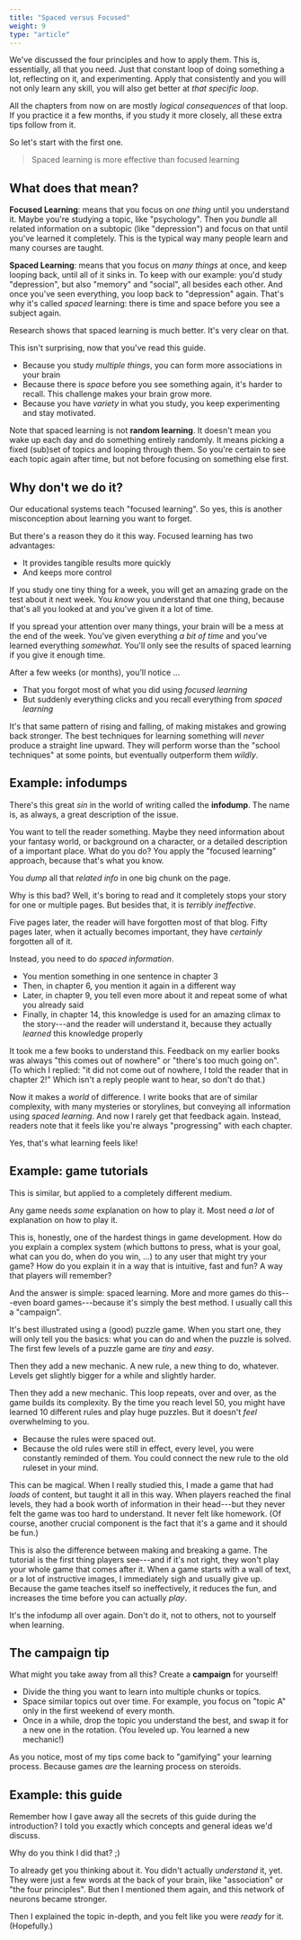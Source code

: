 ```yaml
---
title: "Spaced versus Focused"
weight: 9
type: "article"
---
```


We've discussed the four principles and how to apply them. This is, essentially, all that you need. Just that constant loop of doing something a lot, reflecting on it, and experimenting. Apply that consistently and you will not only learn any skill, you will also get better at _that specific loop_.

All the chapters from now on are mostly _logical consequences_ of that loop. If you practice it a few months, if you study it more closely, all these extra tips follow from it.

So let's start with the first one.

> Spaced learning is more effective than focused learning

## What does that mean?

**Focused Learning**: means that you focus on _one thing_ until you understand it. Maybe you're studying a topic, like "psychology". Then you _bundle_ all related information on a subtopic (like "depression") and focus on that until you've learned it completely. This is the typical way many people learn and many courses are taught.

**Spaced Learning**: means that you focus on _many things_ at once, and keep looping back, until all of it sinks in. To keep with our example: you'd study "depression", but also "memory" and "social", all besides each other. And once you've seen everything, you loop back to "depression" again. That's why it's called _spaced_ learning: there is time and space before you see a subject again.

Research shows that spaced learning is much better. It's very clear on that.

This isn't surprising, now that you've read this guide.

* Because you study _multiple things_, you can form more associations in your brain
* Because there is _space_ before you see something again, it's harder to recall. This challenge makes your brain grow more.
* Because you have _variety_ in what you study, you keep experimenting and stay motivated.

Note that spaced learning is not **random learning**. It doesn't mean you wake up each day and do something entirely randomly. It means picking a fixed (sub)set of topics and looping through them. So you're certain to see each topic again after time, but not before focusing on something else first.

## Why don't we do it?

Our educational systems teach "focused learning". So yes, this is another misconception about learning you want to forget.

But there's a reason they do it this way. Focused learning has two advantages:

* It provides tangible results more quickly
* And keeps more control

If you study one tiny thing for a week, you will get an amazing grade on the test about it next week. You _know_ you understand that one thing, because that's all you looked at and you've given it a lot of time.

If you spread your attention over many things, your brain will be a mess at the end of the week. You've given everything _a bit of time_ and you've learned everything _somewhat_. You'll only see the results of spaced learning if you give it enough time. 

After a few weeks (or months), you'll notice ...

* That you forgot most of what you did using _focused learning_
* But suddenly everything clicks and you recall everything from _spaced learning_

It's that same pattern of rising and falling, of making mistakes and growing back stronger. The best techniques for learning something will _never_ produce a straight line upward. They will perform worse than the "school techniques" at some points, but eventually outperform them _wildly_.

## Example: infodumps

There's this great _sin_ in the world of writing called the **infodump**. The name is, as always, a great description of the issue.

You want to tell the reader something. Maybe they need information about your fantasy world, or background on a character, or a detailed description of a important place. What do you do? You apply the "focused learning" approach, because that's what you know. 

You _dump_ all that _related info_ in one big chunk on the page. 

Why is this bad? Well, it's boring to read and it completely stops your story for one or multiple pages. But besides that, it is _terribly ineffective_.

Five pages later, the reader will have forgotten most of that blog. Fifty pages later, when it actually becomes important, they have _certainly_ forgotten all of it.

Instead, you need to do _spaced information_.

* You mention something in one sentence in chapter 3
* Then, in chapter 6, you mention it again in a different way
* Later, in chapter 9, you tell even more about it and repeat some of what you already said
* Finally, in chapter 14, this knowledge is used for an amazing climax to the story---and the reader will understand it, because they actually _learned_ this knowledge properly

It took me a few books to understand this. Feedback on my earlier books was always "this comes out of nowhere" or "there's too much going on". (To which I replied: "it did not come out of nowhere, I told the reader that in chapter 2!" Which isn't a reply people want to hear, so don't do that.)

Now it makes a _world_ of difference. I write books that are of similar complexity, with many mysteries or storylines, but conveying all information using _spaced learning_. And now I rarely get that feedback again. Instead, readers note that it feels like you're always "progressing" with each chapter. 

Yes, that's what learning feels like!

## Example: game tutorials

This is similar, but applied to a completely different medium. 

Any game needs _some_ explanation on how to play it. Most need _a lot_ of explanation on how to play it.

This is, honestly, one of the hardest things in game development. How do you explain a complex system (which buttons to press, what is your goal, what can you do, when do you win, ...) to any user that might try your game? How do you explain it in a way that is intuitive, fast and fun? A way that players will remember?

And the answer is simple: spaced learning. More and more games do this---even board games---because it's simply the best method. I usually call this a "campaign".

It's best illustrated using a (good) puzzle game. When you start one, they will only tell you the basics: what you can do and when the puzzle is solved. The first few levels of a puzzle game are _tiny_ and _easy_.

Then they add a new mechanic. A new rule, a new thing to do, whatever. Levels get slightly bigger for a while and slightly harder.

Then they add a new mechanic. This loop repeats, over and over, as the game builds its complexity. By the time you reach level 50, you might have learned 10 different rules and play huge puzzles. But it doesn't _feel_ overwhelming to you. 

* Because the rules were spaced out.
* Because the old rules were still in effect, every level, you were constantly reminded of them. You could connect the new rule to the old ruleset in your mind.

This can be magical. When I really studied this, I made a game that had _loads_ of content, but taught it all in this way. When players reached the final levels, they had a book worth of information in their head---but they never felt the game was too hard to understand. It never felt like homework. (Of course, another crucial component is the fact that it's a game and it should be fun.)

This is also the difference between making and breaking a game. The tutorial is the first thing players see---and if it's not right, they won't play your whole game that comes after it. When a game starts with a wall of text, or a lot of instructive images, I immediately sigh and usually give up. Because the game teaches itself so ineffectively, it reduces the fun, and increases the time before you can actually _play_.

It's the infodump all over again. Don't do it, not to others, not to yourself when learning. 

## The campaign tip

What might you take away from all this? Create a **campaign** for yourself! 

* Divide the thing you want to learn into multiple chunks or topics.
* Space similar topics out over time. For example, you focus on "topic A" only in the first weekend of every month.
* Once in a while, drop the topic you understand the best, and swap it for a new one in the rotation. (You leveled up. You learned a new mechanic!)

As you notice, most of my tips come back to "gamifying" your learning process. Because games _are_ the learning process on steroids.

## Example: this guide

Remember how I gave away all the secrets of this guide during the introduction? I told you exactly which concepts and general ideas we'd discuss.

Why do you think I did that? ;)

To already get you thinking about it. You didn't actually _understand_ it, yet. They were just a few words at the back of your brain, like "association" or "the four principles". But then I mentioned them again, and this network of neurons became stronger. 

Then I explained the topic in-depth, and you felt like you were _ready_ for it. (Hopefully.)